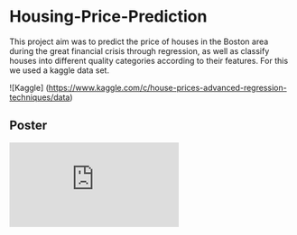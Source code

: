 # Housing-Price-Prediction
This project aim was to predict the price of houses in the Boston area during the great financial crisis through regression, as well as classify houses into different quality categories according to their features. For this we used a kaggle data set.

![Kaggle] (https://www.kaggle.com/c/house-prices-advanced-regression-techniques/data)


## Poster

![poster](https://github.com/klementf95/Housing-Price-Prediction/blob/main/Poster_Housing_Prices.pdf)
